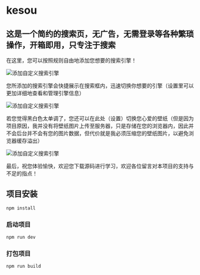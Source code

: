 # kesou
## 这是一个简约的搜索页，无广告，无需登录等各种繁琐操作，开箱即用，只专注于搜索

在这里，您可以按照规则自由地添加您想要的搜索引擎！

![添加自定义搜索引擎](http://47.107.250.28:777/images/spkjpoker.png)

您所添加的搜索引擎会快捷展示在搜索框内，迅速切换你想要的引擎（设置里可以更加详细地查看和管理引擎信息）

![添加自定义搜索引擎](http://47.107.250.28:777/images/opqwen465l.png)

若您觉得黑白色太单调了，您还可以在此处（设置）切换您心爱的壁纸（但是因为项目原因，我并没有将壁纸图片上传至服务器，只是存储在您的浏览器内，因此并不会后台并不会有您的图片数据，但代价就是我必须压缩您的壁纸图片，以避免浏览器缓存溢出）

![添加自定义搜索引擎](http://47.107.250.28:777/images/poqjwoejqweq.png)

最后，祝您体验愉快，欢迎您下载源码进行学习，欢迎各位留言对本项目的支持与不足的指点！


## 项目安装

```sh
npm install
```

### 启动项目

```sh
npm run dev
```

### 打包项目

```sh
npm run build
```
